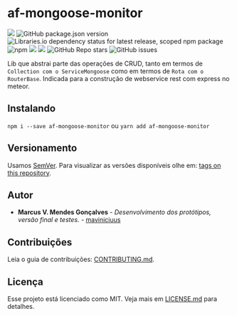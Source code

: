 # af-mongoose-monitor

[![](https://img.shields.io/github/languages/code-size/badges/shields.svg)](https://github.com/maviniciuus/af-mongoose-monitor)
![GitHub package.json version](https://img.shields.io/github/package-json/v/maviniciuus/af-mongoose-monitor)
![Libraries.io dependency status for latest release, scoped npm package](https://img.shields.io/librariesio/release/npm/af-mongoose-monitor) ![npm](https://img.shields.io/npm/dy/af-mongoose-monitor) 
[![](https://img.shields.io/github/languages/code-size/badges/shields.svg)](https://github.com/maviniciuus/af-mongoose-monitor) 
[![](https://img.shields.io/github/last-commit/google/skia.svg)](https://github.com/maviniciuus/af-mongoose-monitor) 
![GitHub Repo stars](https://img.shields.io/github/stars/maviniciuus/af-mongoose-monitor)
![GitHub issues](https://img.shields.io/github/issues/maviniciuus/af-mongoose-monitor)

Lib que abstrai parte das operações de CRUD, tanto em termos de `Collection com o ServiceMongoose` como em termos de `Rota com o RouterBase`.
Indicada para a construção de webservice rest com express no meteor.

## Instalando

`npm i --save af-mongoose-monitor`
ou
`yarn add af-mongoose-monitor`

## Versionamento

Usamos [SemVer](http://semver.org/). Para visualizar as versões disponíveis olhe em: [tags on this repository](https://github.com/maviniciuus/af-mongoose-monitor/tags). 

## Autor

* **Marcus V. Mendes Gonçalves** - *Desenvolvimento dos protótipos, versão final e testes.* - [maviniciuus](https://github.com/maviniciuus)

## Contribuições

Leia o guia de contribuições: [CONTRIBUTING.md](CONTRIBUTING.md).

## Licença

Esse projeto está licenciado como MIT. Veja mais em [LICENSE.md](LICENSE.md) para detalhes.
